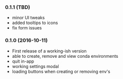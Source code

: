 ### 0.1.1 (TBD)
- minor UI tweaks  
- added tooltips to icons  
- fix form issues

### 0.1.0 (2016-10-11)
- First release of a working-ish version
- able to create, remove and view conda environments
- quit in-app
- working settings modal
- loading buttons when creating or removing env's
